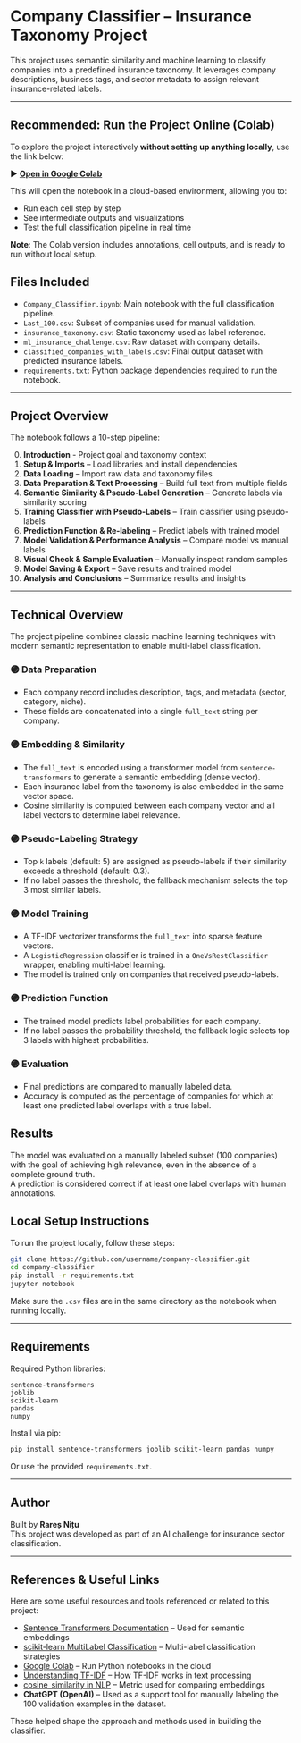 
# Company Classifier – Insurance Taxonomy Project

This project uses semantic similarity and machine learning to classify companies into a predefined insurance taxonomy. It leverages company descriptions, business tags, and sector metadata to assign relevant insurance-related labels.

---

## Recommended: Run the Project Online (Colab)

To explore the project interactively **without setting up anything locally**, use the link below:

▶️ **[Open in Google Colab](https://colab.research.google.com/gist/RaresNitu03/ba62580f76321d4985e4dca78c302ee1/insurance_taxonomy_classification.ipynb)**  

This will open the notebook in a cloud-based environment, allowing you to:

- Run each cell step by step
- See intermediate outputs and visualizations
- Test the full classification pipeline in real time

 **Note**: The Colab version includes annotations, cell outputs, and is ready to run without local setup.


## Files Included

- `Company_Classifier.ipynb`: Main notebook with the full classification pipeline.
- `Last_100.csv`: Subset of companies used for manual validation.
- `insurance_taxonomy.csv`: Static taxonomy used as label reference.
- `ml_insurance_challenge.csv`: Raw dataset with company details.
- `classified_companies_with_labels.csv`: Final output dataset with predicted insurance labels.
- `requirements.txt`: Python package dependencies required to run the notebook.

---

## Project Overview

The notebook follows a 10-step pipeline:

0. **Introduction** - Project goal and taxonomy context
1. **Setup & Imports** – Load libraries and install dependencies
2. **Data Loading** – Import raw data and taxonomy files
3. **Data Preparation & Text Processing** – Build full text from multiple fields
4. **Semantic Similarity & Pseudo-Label Generation** – Generate labels via similarity scoring
5. **Training Classifier with Pseudo-Labels** – Train classifier using pseudo-labels
6. **Prediction Function & Re-labeling** – Predict labels with trained model
7. **Model Validation & Performance Analysis** – Compare model vs manual labels
8. **Visual Check & Sample Evaluation** – Manually inspect random samples
9. **Model Saving & Export** – Save results and trained model
10. **Analysis and Conclusions** – Summarize results and insights

---

## Technical Overview

The project pipeline combines classic machine learning techniques with modern semantic representation to enable multi-label classification.

### 🟣 Data Preparation
- Each company record includes description, tags, and metadata (sector, category, niche).
- These fields are concatenated into a single `full_text` string per company.

### 🟣 Embedding & Similarity
- The `full_text` is encoded using a transformer model from `sentence-transformers` to generate a semantic embedding (dense vector).
- Each insurance label from the taxonomy is also embedded in the same vector space.
- Cosine similarity is computed between each company vector and all label vectors to determine label relevance.

### 🟣 Pseudo-Labeling Strategy
- Top `k` labels (default: 5) are assigned as pseudo-labels if their similarity exceeds a threshold (default: 0.3).
- If no label passes the threshold, the fallback mechanism selects the top 3 most similar labels.

### 🟣 Model Training
- A TF-IDF vectorizer transforms the `full_text` into sparse feature vectors.
- A `LogisticRegression` classifier is trained in a `OneVsRestClassifier` wrapper, enabling multi-label learning.
- The model is trained only on companies that received pseudo-labels.

### 🟣 Prediction Function
- The trained model predicts label probabilities for each company.
- If no label passes the probability threshold, the fallback logic selects top 3 labels with highest probabilities.

### 🟣 Evaluation
- Final predictions are compared to manually labeled data.
- Accuracy is computed as the percentage of companies for which at least one predicted label overlaps with a true label.

## Results

The model was evaluated on a manually labeled subset (100 companies) with the goal of achieving high relevance, even in the absence of a complete ground truth.  
A prediction is considered correct if at least one label overlaps with human annotations.

## Local Setup Instructions

To run the project locally, follow these steps:

```bash
git clone https://github.com/username/company-classifier.git
cd company-classifier
pip install -r requirements.txt
jupyter notebook
```

Make sure the `.csv` files are in the same directory as the notebook when running locally.

---

## Requirements

Required Python libraries:

```
sentence-transformers
joblib
scikit-learn
pandas
numpy
```

Install via pip:

```bash
pip install sentence-transformers joblib scikit-learn pandas numpy
```

Or use the provided `requirements.txt`.

---

## Author

Built by **Rareș Nițu**  
This project was developed as part of an AI challenge for insurance sector classification.


---

## References & Useful Links

Here are some useful resources and tools referenced or related to this project:

- [Sentence Transformers Documentation](https://www.sbert.net/) – Used for semantic embeddings
- [scikit-learn MultiLabel Classification](https://scikit-learn.org/stable/modules/multiclass.html#multiclass-classification) – Multi-label classification strategies
- [Google Colab](https://colab.research.google.com/) – Run Python notebooks in the cloud
- [Understanding TF-IDF](https://towardsdatascience.com/a-practical-guide-to-tf-idf-83df764f4f6a) – How TF-IDF works in text processing
- [cosine_similarity in NLP](https://en.wikipedia.org/wiki/Cosine_similarity) – Metric used for comparing embeddings
- **ChatGPT (OpenAI)** – Used as a support tool for manually labeling the 100 validation examples in the dataset.

These helped shape the approach and methods used in building the classifier.

